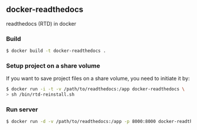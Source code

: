 ## docker-readthedocs

readthedocs (RTD) in docker

### Build

``` bash
$ docker build -t docker-readthedocs .
```

### Setup project on a share volume

If you want to save project files on a share volume, you need to initiate it by:

``` bash
$ docker run -i -t -v /path/to/readthedocs:/app docker-readthedocs \
> sh /bin/rtd-reinstall.sh
```

### Run server

``` bash
$ docker run -d -v /path/to/readthedocs:/app -p 8000:8000 docker-readthedocs
```
